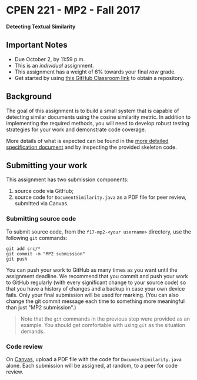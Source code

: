 CPEN 221 - MP2 - Fall 2017
===

**Detecting Textual Similarity**

## Important Notes
* Due October 2, by 11:59 p.m.
* This is an *individual* assignment.
* This assignment has a weight of 6% towards your final *raw* grade.
* Get started by using [this GitHub Classroom link](https://classroom.github.com/a/k3UhZPR3) to obtain a repository.

## Background

The goal of this assignment is to build a small system that is capable of detecting similar documents using the cosine similarity metric. In addition to implementing the required methods, you will need to develop robust testing strategies for your work and demonstrate code coverage.

More details of what is expected can be found in the [more detailed specification document](https://www.dropbox.com/s/6l7kddmr3ep50zc/mp-cosineSimilarity.pdf?raw=1) and by inspecting the provided skeleton code.

## Submitting your work

This assignment has two submission components:

1. source code via GitHub;
2. source code for `DocumentSimilarity.java` as a PDF file for peer review, submitted via Canvas.

### Submitting source code

To submit source code, from the `f17-mp2-<your username>` directory, use the following `git` commands:

```git
git add src/*
git commit -m "MP2 submission"
git push
```

You can push your work to GitHub as many times as you want until the assignment deadline. We recommend that you commit and push your work to GitHub regularly (with every significant change to your source code) so that you have a history of changes and a backup in case your own device fails. Only your final submission will be used for marking. (You can also change the git commit message each time to something more meaningful than just "MP2 submission".)

> Note that the `git` commands in the previous step were provided as an example. You should get comfortable with using `git` as the situation demands.

### Code review

On [Canvas](https://canvas.ubc.ca/), upload a PDF file with the code for `DocumentSimilarity.java` alone. Each submission will be assigned, at random, to a peer for code review.
